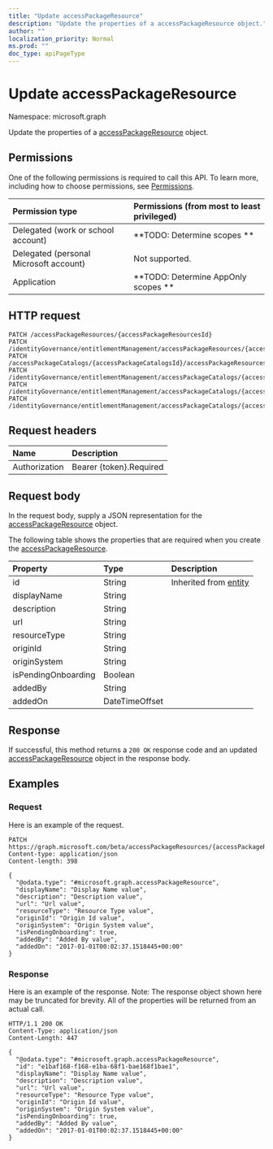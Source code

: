 ```yaml
---
title: "Update accessPackageResource"
description: "Update the properties of a accessPackageResource object."
author: ""
localization_priority: Normal
ms.prod: ""
doc_type: apiPageType
---
```


# Update accessPackageResource

Namespace: microsoft.graph

Update the properties of a [accessPackageResource](../resources/accesspackageresource.md) object.

## Permissions
One of the following permissions is required to call this API. To learn more, including how to choose permissions, see [Permissions](/concepts/permissions-reference.md).

|Permission type|Permissions (from most to least privileged)|
|:---|:---|
|Delegated (work or school account)|**TODO: Determine scopes **|
|Delegated (personal Microsoft account)|Not supported.|
|Application|**TODO: Determine AppOnly scopes **|

## HTTP request
<!-- {
  "blockType": "ignored"
}
-->
``` http
PATCH /accessPackageResources/{accessPackageResourcesId}
PATCH /identityGovernance/entitlementManagement/accessPackageResources/{accessPackageResourceId}
PATCH /accessPackageCatalogs/{accessPackageCatalogsId}/accessPackageResources/{accessPackageResourceId}
PATCH /identityGovernance/entitlementManagement/accessPackageCatalogs/{accessPackageCatalogId}/accessPackageResources/{accessPackageResourceId}
PATCH /identityGovernance/entitlementManagement/accessPackageCatalogs/{accessPackageCatalogId}/accessPackageResources/{accessPackageResourceId}/accessPackageResourceRoles/{accessPackageResourceRoleId}/accessPackageResource
PATCH /identityGovernance/entitlementManagement/accessPackageCatalogs/{accessPackageCatalogId}/accessPackageResources/{accessPackageResourceId}/accessPackageResourceScopes/{accessPackageResourceScopeId}/accessPackageResource
```

## Request headers
|Name|Description|
|:---|:---|
|Authorization|Bearer {token}.Required|

## Request body
In the request body, supply a JSON representation for the [accessPackageResource](../resources/accesspackageresource.md) object.

The following table shows the properties that are required when you create the [accessPackageResource](../resources/accesspackageresource.md).

|Property|Type|Description|
|:---|:---|:---|
|id|String| Inherited from [entity](../resources/entity.md)|
|displayName|String||
|description|String||
|url|String||
|resourceType|String||
|originId|String||
|originSystem|String||
|isPendingOnboarding|Boolean||
|addedBy|String||
|addedOn|DateTimeOffset||



## Response
If successful, this method returns a `200 OK` response code and an updated [accessPackageResource](../resources/accesspackageresource.md) object in the response body.

## Examples

### Request
Here is an example of the request.
<!-- {
  "blockType": "request",
  "name": "update_accesspackageresource"
}
-->
``` http
PATCH https://graph.microsoft.com/beta/accessPackageResources/{accessPackageResourcesId}
Content-type: application/json
Content-length: 398

{
  "@odata.type": "#microsoft.graph.accessPackageResource",
  "displayName": "Display Name value",
  "description": "Description value",
  "url": "Url value",
  "resourceType": "Resource Type value",
  "originId": "Origin Id value",
  "originSystem": "Origin System value",
  "isPendingOnboarding": true,
  "addedBy": "Added By value",
  "addedOn": "2017-01-01T00:02:37.1518445+00:00"
}
```

### Response
Here is an example of the response. Note: The response object shown here may be truncated for brevity. All of the properties will be returned from an actual call.
<!-- {
  "blockType": "response",
  "truncated": true
}
-->
``` http
HTTP/1.1 200 OK
Content-Type: application/json
Content-Length: 447

{
  "@odata.type": "#microsoft.graph.accessPackageResource",
  "id": "e1baf168-f168-e1ba-68f1-bae168f1bae1",
  "displayName": "Display Name value",
  "description": "Description value",
  "url": "Url value",
  "resourceType": "Resource Type value",
  "originId": "Origin Id value",
  "originSystem": "Origin System value",
  "isPendingOnboarding": true,
  "addedBy": "Added By value",
  "addedOn": "2017-01-01T00:02:37.1518445+00:00"
}
```

